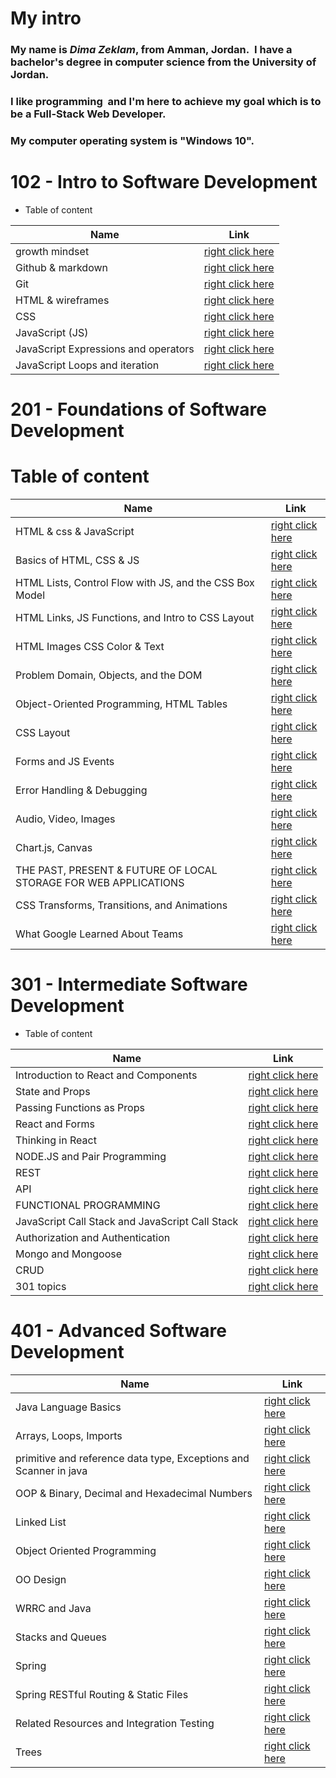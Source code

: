 # My intro
### **My name is *Dima Zeklam*, from Amman, Jordan.  I have a bachelor's degree in computer science from the University of Jordan.**
### I like programming  and I'm here to achieve my goal which is to be a Full-Stack Web Developer.
### My computer operating system is "Windows 10".

#  102 - Intro to Software Development
* Table of content

Name    |  Link
------ | ------
growth mindset | [right click here](https://dima-zeklam.github.io/reading-notes/lab1)
Github & markdown | [right click here](https://dima-zeklam.github.io/reading-notes/read:01)
Git | [right click here](https://dima-zeklam.github.io/reading-notes/read2)
 HTML & wireframes | [right click here](https://dima-zeklam.github.io/reading-notes/read03)
 CSS | [right click here](https://dima-zeklam.github.io/reading-notes/read04)
JavaScript (JS) | [right click here](https://dima-zeklam.github.io/reading-notes/read06)
JavaScript Expressions and operators | [right click here](https://dima-zeklam.github.io/reading-notes/read07)
JavaScript Loops and iteration | [right click here](https://dima-zeklam.github.io/reading-notes/read08)

# 201 - Foundations of Software Development
# Table of content

Name    |  Link
------ | ------
HTML & css & JavaScript | [right click here](https://dima-zeklam.github.io/reading-notes/class-01)
Basics of HTML, CSS & JS | [right click here](https://dima-zeklam.github.io/reading-notes/class-02)
HTML Lists, Control Flow with JS, and the CSS Box Model  | [right click here](https://dima-zeklam.github.io/reading-notes/class-03)
HTML Links, JS Functions, and Intro to CSS Layout  | [right click here](https://dima-zeklam.github.io/reading-notes/class-04)
HTML Images CSS Color & Text  | [right click here](https://dima-zeklam.github.io/reading-notes/class-05)
Problem Domain, Objects, and the DOM | [right click here](https://dima-zeklam.github.io/reading-notes/class-06)
Object-Oriented Programming, HTML Tables| [right click here](https://dima-zeklam.github.io/reading-notes/class-07)
CSS Layout| [right click here](https://dima-zeklam.github.io/reading-notes/class-08)
Forms and JS Events| [right click here](https://dima-zeklam.github.io/reading-notes/class-09)
Error Handling & Debugging| [right click here](https://dima-zeklam.github.io/reading-notes/class-10)
Audio, Video, Images  | [right click here](https://dima-zeklam.github.io/reading-notes/class-11)
Chart.js, Canvas  | [right click here](https://dima-zeklam.github.io/reading-notes/class-12)
THE PAST, PRESENT & FUTURE OF LOCAL STORAGE FOR WEB APPLICATIONS | [right click here](https://dima-zeklam.github.io/reading-notes/class-13)
CSS Transforms, Transitions, and Animations | [right click here](https://dima-zeklam.github.io/reading-notes/class-14a)
 What Google Learned About Teams  | [right click here](https://dima-zeklam.github.io/reading-notes/class-14b)
 
# 301 - Intermediate Software Development

* Table of content

Name    |  Link
--------|--------
Introduction to React and Components |  [right click here](https://dima-zeklam.github.io/reading-notes/Read:Class%2001)
State and Props|[right click here](https://dima-zeklam.github.io/reading-notes/Read:Class02)
Passing Functions as Props | [right click here](https://dima-zeklam.github.io/reading-notes/Read:Class03)
React and Forms  | [right click here](https://dima-zeklam.github.io/reading-notes/Read:Class04)
Thinking in React | [right click here](https://dima-zeklam.github.io/reading-notes/Read:Class05)
NODE.JS and Pair Programming | [right click here](https://dima-zeklam.github.io/reading-notes/Read:Class06)
REST | [right click here](https://dima-zeklam.github.io/reading-notes/Read:07)
API | [right click here](https://dima-zeklam.github.io/reading-notes/Read:Class08)
FUNCTIONAL PROGRAMMING |[right click here](https://dima-zeklam.github.io/reading-notes/Read:Class09)
JavaScript Call Stack and JavaScript Call Stack | [right click here](https://dima-zeklam.github.io/reading-notes/read10)
Authorization and Authentication | [right click here](https://dima-zeklam.github.io/reading-notes/read11)
Mongo and Mongoose | [right click here](https://dima-zeklam.github.io/reading-notes/read12)
CRUD | [right click here](https://dima-zeklam.github.io/reading-notes/read13)
301 topics | [right click here](https://dima-zeklam.github.io/reading-notes/read14)

# 401 - Advanced Software Development

Name    |  Link
--------|--------
Java Language Basics | [right click here](https://dima-zeklam.github.io/reading-notes/reading01)
Arrays, Loops, Imports | [right click here](https://dima-zeklam.github.io/reading-notes/reading02)
 primitive and reference data type, Exceptions and Scanner in java | [right click here](https://dima-zeklam.github.io/reading-notes/reading03)
OOP & Binary, Decimal and Hexadecimal Numbers | [right click here](https://dima-zeklam.github.io/reading-notes/reading04)
Linked List | [right click here](https://dima-zeklam.github.io/reading-notes/reading05)
Object Oriented Programming  | [right click here](https://dima-zeklam.github.io/reading-notes/reading06)
OO Design | [right click here](https://dima-zeklam.github.io/reading-notes/reading08)
WRRC and Java | [right click here](https://dima-zeklam.github.io/reading-notes/reading09)
Stacks and Queues | [right click here](https://dima-zeklam.github.io/reading-notes/reading10)
Spring | [right click here](https://dima-zeklam.github.io/reading-notes/reading11)
Spring RESTful Routing & Static Files | [right click here](https://dima-zeklam.github.io/reading-notes/reading12)
Related Resources and Integration Testing | [right click here](https://dima-zeklam.github.io/reading-notes/reading13)
Trees | [right click here](https://dima-zeklam.github.io/reading-notes/reading14)